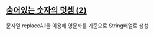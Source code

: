 ## [숨어있는 숫자의 덧셈 (2)](https://school.programmers.co.kr/learn/courses/30/lessons/120864)

문자열 replaceAll을 이용해 영문자를 기준으로 String배열로 생성